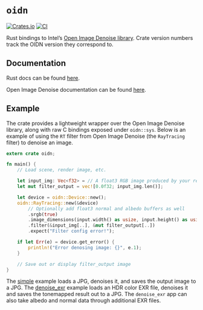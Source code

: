 # `oidn`

[![Crates.io](https://img.shields.io/crates/v/oidn.svg)](https://crates.io/crates/oidn)
[![CI](https://github.com/Twinklebear/oidn-rs/actions/workflows/main.yml/badge.svg)](https://github.com/Twinklebear/oidn-rs/actions/workflows/main.yml)

Rust bindings to Intel’s [Open Image Denoise library](https://github.com/OpenImageDenoise/oidn).
Crate version numbers track the OIDN version they correspond to.

## Documentation

Rust docs can be found [here](https://docs.rs/oidn).

Open Image Denoise documentation can be found [here](https://openimagedenoise.github.io/documentation.html).

## Example

The crate provides a lightweight wrapper over the Open Image Denoise library,
along with raw C bindings exposed under `oidn::sys`. Below is an example of
using the `RT` filter from Open Image Denoise (the `RayTracing` filter) to
denoise an image.

```rust
extern crate oidn;

fn main() {
    // Load scene, render image, etc.

    let input_img: Vec<f32> = // A float3 RGB image produced by your renderer
    let mut filter_output = vec![0.0f32; input_img.len()];

    let device = oidn::Device::new();
    oidn::RayTracing::new(&device)
        // Optionally add float3 normal and albedo buffers as well
        .srgb(true)
        .image_dimensions(input.width() as usize, input.height() as usize);
        .filter(&input_img[..], &mut filter_output[..])
        .expect("Filter config error!");

    if let Err(e) = device.get_error() {
        println!("Error denosing image: {}", e.1);
    }

    // Save out or display filter_output image
}
```

The [simple](examples/simple.rs) example loads a JPG, denoises it, and saves the
output image to a JPG. The [denoise_exr](examples/denoise_exr.rs) example loads an
HDR color EXR file, denoises it and saves the tonemapped result out to a JPG.
The `denoise_exr` app can also take albedo and normal data through additional
EXR files.
